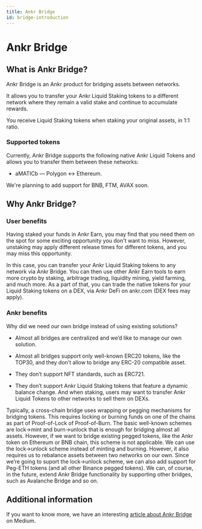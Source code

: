 ```yaml
---
title: Ankr Bridge
id: bridge-introduction
---
```

# Ankr Bridge

## What is Ankr Bridge?

Ankr Bridge is an Ankr product for bridging assets between networks. 

It allows you to transfer your Ankr Liquid Staking tokens to a different network where they remain a valid stake and continue to accumulate rewards.

You receive Liquid Staking tokens when staking your original assets, in 1:1 ratio.

### Supported tokens

Currently, Ankr Bridge supports the following native Ankr Liquid Tokens and allows you to transfer them between these networks:

* aMATICb — Polygon <-> Ethereum. 

We're planning to add support for BNB, FTM, AVAX soon. 

## Why Ankr Bridge?

### User benefits

Having staked your funds in Ankr Earn, you may find that you need them on the spot for some exciting opportunity you don't want to miss.
However, unstaking may apply different release times for different tokens, and you may miss this opportunity.

In this case, you can transfer your Ankr Liquid Staking tokens to any network via Ankr Bridge.
You can then use other Ankr Earn tools to earn more crypto by staking, arbitrage trading, liquidity mining, yield farming, and much more.
As a part of that, you can trade the native tokens for your Liquid Staking tokens on a DEX, via Ankr DeFi on ankr.com (DEX fees may apply). 

### Ankr benefits

Why did we need our own bridge instead of using existing solutions? 

* Almost all bridges are centralized and we’d like to manage our own solution.

* Almost all bridges support only well-known ERC20 tokens, like the TOP30, and they don’t allow to bridge any ERC-20 compatible asset.

* They don’t support NFT standards, such as ERC721.

* They don’t support Ankr Liquid Staking tokens that feature a dynamic balance change. And when staking, users may want to transfer Ankr Liquid Tokens to other networks to sell them on DEXs.

Typically, a cross-chain bridge uses wrapping or pegging mechanisms for bridging tokens. 
This requires locking or burning funds on one of the chains as part of Proof-of-Lock of Proof-of-Burn.
The basic well-known schemes are lock->mint and burn->unlock that is enough for bridging almost all assets. 
However, if we want to bridge existing pegged tokens, like the Ankr token on Ethereum or BNB chain, this scheme is not applicable. 
We can use the lock->unlock scheme instead of minting and burning. However, it also requires us to rebalance assets between two networks on our own.
Since we’re going to suport the lock->unlock scheme, we can also add support for Peg-ETH tokens (and all other Binance pegged tokens).
We can, of course, in the future, extend Ankr Bridge functionality by supporting other bridges, such as Avalanche Bridge and so on.

## Additional information

If you want to know more, we have an interesting [article about Ankr Bridge](https://medium.com/ankr-network/ankr-bridge-now-on-ankr-earn-cf20bade7317) on Medium.




